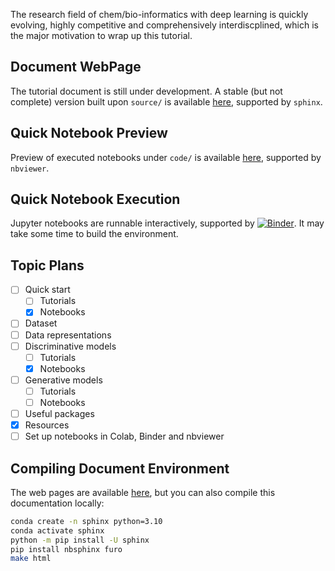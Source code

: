 The research field of chem/bio-informatics with deep learning is quickly evolving, highly competitive and comprehensively interdiscplined, which is the major motivation to wrap up this tutorial.

## Document WebPage
The tutorial document is still under development. A stable (but not complete) version built upon `source/` is available [here](https://mingyixue.github.io/deep-learning-for-bioinformatics-101/), supported by `sphinx`.

## Quick Notebook Preview
Preview of executed notebooks under `code/` is available [here](https://nbviewer.org/github/MingyiXue/deep-learning-for-bioinformatics-101/tree/develop/code/), supported by `nbviewer`.

## Quick Notebook Execution
Jupyter notebooks are runnable interactively, supported by [![Binder](https://mybinder.org/badge_logo.svg)](https://mybinder.org/v2/gh/MingyiXue/deep-learning-for-bioinformatics-101/develop?labpath=code). It may take some time to build the environment.


## Topic Plans
- [ ] Quick start
    - [ ] Tutorials
    - [x] Notebooks
- [ ] Dataset
- [ ] Data representations
- [ ] Discriminative models
    - [ ] Tutorials
    - [x] Notebooks
- [ ] Generative models
    - [ ] Tutorials
    - [ ] Notebooks
- [ ] Useful packages
- [x] Resources
- [ ] Set up notebooks in Colab, Binder and nbviewer

## Compiling Document Environment
The web pages are available [here](https://mingyixue.github.io/deep-learning-for-bioinformatics-101/), but you can also compile this documentation locally:
```bash
conda create -n sphinx python=3.10
conda activate sphinx
python -m pip install -U sphinx
pip install nbsphinx furo
make html
```

